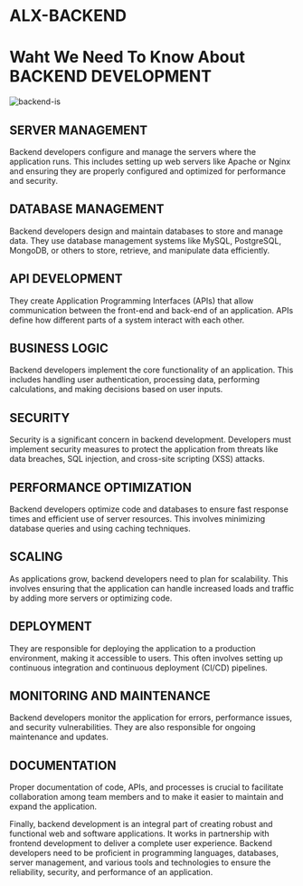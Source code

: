 # ALX-BACKEND

# Waht We Need To Know About BACKEND DEVELOPMENT


![backend-is](https://github.com/Fort2020/alx-backend/assets/114498685/f0a2a84a-dfba-4ccc-a8b8-6270b5e6a9cc)


## SERVER MANAGEMENT
Backend developers configure and manage the servers where the application runs. This includes setting up web servers like Apache or Nginx and ensuring they are properly configured and optimized for performance and security.

## DATABASE MANAGEMENT
Backend developers design and maintain databases to store and manage data. They use database management systems like MySQL, PostgreSQL, MongoDB, or others to store, retrieve, and manipulate data efficiently.

## API DEVELOPMENT
They create Application Programming Interfaces (APIs) that allow communication between the front-end and back-end of an application. APIs define how different parts of a system interact with each other.

## BUSINESS LOGIC
Backend developers implement the core functionality of an application. This includes handling user authentication, processing data, performing calculations, and making decisions based on user inputs.

## SECURITY
Security is a significant concern in backend development. Developers must implement security measures to protect the application from threats like data breaches, SQL injection, and cross-site scripting (XSS) attacks.

## PERFORMANCE OPTIMIZATION
Backend developers optimize code and databases to ensure fast response times and efficient use of server resources. This involves minimizing database queries and using caching techniques.

## SCALING
As applications grow, backend developers need to plan for scalability. This involves ensuring that the application can handle increased loads and traffic by adding more servers or optimizing code.

## DEPLOYMENT
They are responsible for deploying the application to a production environment, making it accessible to users. This often involves setting up continuous integration and continuous deployment (CI/CD) pipelines.

## MONITORING AND MAINTENANCE
Backend developers monitor the application for errors, performance issues, and security vulnerabilities. They are also responsible for ongoing maintenance and updates.

## DOCUMENTATION
Proper documentation of code, APIs, and processes is crucial to facilitate collaboration among team members and to make it easier to maintain and expand the application.

Finally, backend development is an integral part of creating robust and functional web and software applications. It works in partnership with frontend development to deliver a complete user experience. Backend developers need to be proficient in programming languages, databases, server management, and various tools and technologies to ensure the reliability, security, and performance of an application.

